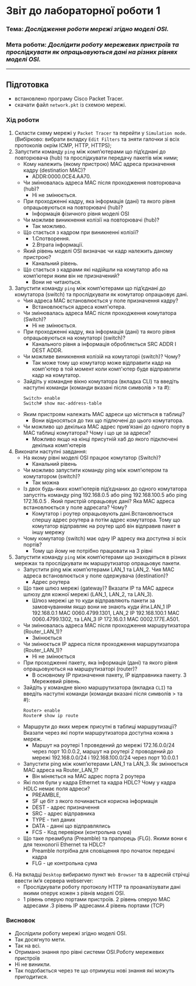 # Звіт до лабораторної  роботи 1
### Тема: _Дослідження роботи мережі згідно моделі OSI._
### Мета роботи: _Дослідити роботу мережевих пристроїв та прослідкувати як опрацьовуються дані на різних рівнях моделі OSI._
>
>
---
## Підготовка
- встановлено програму Cisco Packet Tracer.
- скачати файл `network.pkt` із схемою мережі.

### Хід роботи
1) Скласти схему мережі у `Packet Tracer` та перейти у `Simulation mode`. (Вибірково: вибрати вкладку `Edit Filters` та зняти галочки зі всіх протоколів окрім ICMP, HTTP, HTTPS);
2) Запустити команду `ping` між комп’ютерами що під’єднані до повторювача (hub) та прослідкувати передачу пакетів між ними;
    - Кому належить (якому пристрою) MAC адреса призначення кадру (destination МАС)?
      - ADDR:0000.0CE4.AA70.
    - Чи змінювалась адреса MAC після проходження повторювача (hub)?
      - Ні не змінюється.
    - При проходженні кадру, яка інформація (дані) та якого рівня опрацьовуються на повторювачі (hub)?
      - Інформація фізичного рівня моделі ОSI
    - Чи можливе виникнення колізії на повторювачі (hub)?
      - Так можливо.
    - Що стається з кадром при виникненні колізії?
      - 1.Спотворення.
      - 2.Втрата інформації.
    - Який рівень моделі OSI визначає чи кадр належить даному пристрою?
      - Канальний рівень.
    - Що стається з кадрами які надійшли на комутатор або на комп’ютери яким він не призначений?
      - Вони не читаються.
3) Запустити команду `ping` між комп’ютерами що під’єднані до комутатора (switch) та прослідкувати як комутатор опрацьовує дані.
    - Чия адреса MAC встановлюється у поле призначення кадру?
      - Встановлюється адреса комп'ютера.
    - Чи змінювалась адреса MAC після проходження комутатора (Switch)?
      - Ні не змінюється.
    - При проходженні кадру, яка інформація (дані) та якого рівня опрацьовуються на комутаторі (switch)?
      - Канального рівня а інформація обробляється SRC ADDR I DEST ADDR.
    - Чи можливе виникнення колізій на комутаторі (switch)? Чому?
      - Так може тому що комутатор може відправити кадр на комп'ютер в той момент коли комп'ютер буде відправляти кадр на комутатор. 
    - Зайдіть у командне вікно комутатора (вкладка CLI) та введіть наступні команди (команди вказані після символів > та #):
        ```shell script
        Switch> enable
        Switch# show mac-address-table
        ```
    - Яким пристроям належать МАС адреси що містяться в таблиці?
      - Вони відносяться до тих що підлючені до цього комутатора.
    - Чи можливо що декілька МАС адрес прив’язані до одного порту в МАС таблиці комутатора? Чому і що це за адреси?
      - Можливо якщо на кінці присутній хаб до якого підключені декілька комп'ютерів
4) Виконати наступні завдання:
    - На якому рівні моделі OSI працює комутатор (Switch)? 
      - Канальний рівень 
    - Чи можливо запустити команду ping між комп’ютером та комутатором (switch)?
      - Так можна 
    - Із двох будь-яких комп’ютерів під’єднаних до одного комутатора запустіть команду ping 192.168.0.5 або ping 192.168.100.5 або ping 172.16.0.5 . Який пристрій опрацьовує дані? Яка МАС адреса встановлюється у поле адресата? Чому?
      - Комутатор і роутер опрацьовують дані.Встановлюється спершу адрес роутера а потім адрес комутатора. Тому що комутатор відправляє на роутер щоб він відправив пакет в іншу мережу 
    - Чому комутатор (switch) має одну ІР адресу яка доступна зі всіх портів?
      - Тому що йому не потрібно працювати на 3 рівні 
5) Запустити команду `ping` між комп’ютерами що знаходяться в різних мережах та прослідкувати як маршрутизатор опрацьовує пакети.
    - Запустити ping між комп’ютерами LAN_1 та LAN_2. Чия МАС адреса встановлюється у поле одержувача (destination)?
      - Адрес роутера
    - Що таке шлюз мережі (gateway)? Вказати IP та МАС адреси шлюзу для кожної мережі (LAN_1, LAN_2, та LAN_3).
      - Шлюз мережі це то куди відправляють пакети за замовчуванням якщо вони не знають куди йти.LAN_1 IP 192.168.0.1 MAC 0060.4799.1301, LAN_2 IP 192.168.100.1 MAC 0060.4799.1302, та LAN_3 IP 172.16.0.1 MAC 0002.177E.A501.
    - Чи змінювалась адреса MAC після проходження маршрутизатора (Router_LAN_1)?
      - Змінюється 
    - Чи змінюється ІР адреса після проходження маршрутизатора (Router_LAN_1)?
      - Ні не змінюється
    - При проходженні пакету, яка інформація (дані) та якого рівня опрацьовуються на маршрутизаторі (router)?
      - В основному IP призначення пакету, IP відправника пакету. 3 Мережевий рівень.
    - Зайдіть у командне вікно маршрутизатора (вкладка `CLI`) та введіть наступні команди (команди вказані після символів > та #):
        ```shell script
        Router> enable
        Router# show ip route
        ```
    - Маршрути до яких мереж присутні в таблиці маршрутизації? Вказати через які порти маршрутизатора доступна кожна з мереж.
      - Маршут на роутері 1 проведений до мережі 172.16.0.0/24 через порт 10.0.0.2, маршут на роутері 2 проводений до мережі 192.168.0.0/24 і 192.168.100.0/24 через порт 10.0.0.1
    - Запустити ping між комп’ютерами LAN_1 та LAN_3. Як змінюється МАС адреса на Router_LAN_1? 
      - Він міняється на MAC адрес порта 2 роутера 
    - Які поля були у кадра Ethernet та кадра HDLC? Чому у кадра HDLC немає поля адреси?
      - PREAMBLE,
      - SF це біт з якого починається корисна інформація 
      - DEST - адрес призначення
      - SRC - адрес відправника 
      - TYPE - тип даних 
      - DATA - данні що відправлялись
      - FCS - Код перевірки (контрольна сума)
    - Що таке преамбула (Preamble) та прапорець (FLG). Якими вони є для технології Ethernet та HDLC?
      - Preamble потрібна для сповіщення про початок передачі кадра 
      - FLG - це контрольна сума
6. На вкладці `Desktop` вибираємо пункт `Web Browser` та в адресній стрічці ввести ім’я сервера webserver:
    - Прослідкувати роботу протоколу HTTP та проаналізувати дані якими оперує кожен з рівнів моделі OSI.
    - 1 рівень оперую портами пристроїв. 2 рівень оперую MAC адресами .3 рівень IP адресами.4 рівень портами (TCP)
### Висновок 
- Дослідили роботу мережі згідно моделі OSI.
- Так досягнуто мети.
- Так на всі.
- Отримано знання про рівні системи OSI.Роботу мережевих пристроїв 
- Ні не виникли. 
- Так подобається через те що отримуєш нові знання які можуть пригодитися.
 


